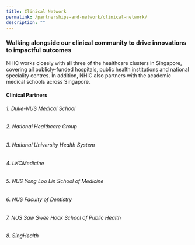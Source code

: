 ```yaml
---
title: Clinical Network
permalink: /partnerships-and-network/clinical-network/
description: ""
---
```

### Walking alongside our clinical community to drive innovations to impactful outcomes

NHIC works closely with all three of the healthcare clusters in Singapore, covering all publicly-funded hospitals, public health institutions and national speciality centres. In addition, NHIC also partners with the academic medical schools across Singapore. 


#### Clinical Partners

###### 1. Duke-NUS Medical School
###### 2. National Healthcare Group
###### 3. National University Health System
###### 4. LKCMedicine
###### 5. NUS Yong Loo Lin School of Medicine
###### 6. NUS Faculty of Dentistry
###### 7. NUS Saw Swee Hock School of Public Health
###### 8. SingHealth



